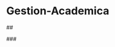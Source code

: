 # Gestion-Academica
##<!-- Google Tag Manager -->
<script>(function(w,d,s,l,i){w[l]=w[l]||[];w[l].push({'gtm.start':
new Date().getTime(),event:'gtm.js'});var f=d.getElementsByTagName(s)[0],
j=d.createElement(s),dl=l!='dataLayer'?'&l='+l:'';j.async=true;j.src=
'https://www.googletagmanager.com/gtm.js?id='+i+dl;f.parentNode.insertBefore(j,f);
})(window,document,'script','dataLayer','GTM-5FP9XR9');</script>
<!-- End Google Tag Manager -->

###<!-- Google Tag Manager (noscript) -->
<noscript><iframe src="https://www.googletagmanager.com/ns.html?id=GTM-5FP9XR9"
height="0" width="0" style="display:none;visibility:hidden"></iframe></noscript>
<!-- End Google Tag Manager (noscript) -->
